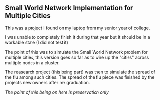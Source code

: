 Small World Network Implementation for Multiple Cities
------------------------------------------------------

This was a project I found on my laptop from my senior year of college.

I was unable to completely finish it during that year but it should be in a workable state (I did not test it)

The point of this was to simulate the Small World Network problem for multiple cities, this version goes so far as to wire up the "cities" across multiple nodes in a cluster.

The reasearch project (this being part) was then to simulate the spread of the flu among such cities. The spread of the flu piece was finished by the projects new owners after my graduation.

*The point of this being on here is preservation only*
